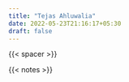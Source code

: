 ```yaml
---
title: "Tejas Ahluwalia"
date: 2022-05-23T21:16:17+05:30
draft: false
---
```


{{< spacer >}}

{{< notes >}}
